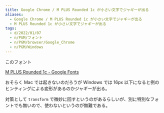 ```yaml
---
title: Google Chrome / M PLUS Rounded 1c が小さい文字でジャギーが出る
aliases:
  - Google Chrome / M PLUS Rounded 1c が小さい文字でジャギーが出る
  - M PLUS Rounded 1c が小さい文字でジャギーが出る
tags:
  - d/2022/01/07
  - n/PGM/フォント
  - n/PGM/browser/Google_Chrome
  - n/PGM/Windows
---
```


このフォント

[M PLUS Rounded 1c \- Google Fonts](https://fonts.google.com/specimen/M+PLUS+Rounded+1c?subset=japanese)

おそらく Mac では起きないのだろうが Windows では 16px 以下になると例のヒンティングによる変形があるのかジャギーが出る。

対策として `transform` で微妙に回すというのがあるらしいが、別に特別なフォントでも無いので、使わないというのが無難である。



